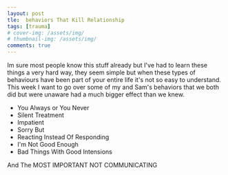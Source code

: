 ```yaml
---
layout: post
tle:  behaviors That Kill Relationship
tags: [trauma]
# cover-img: /assets/img/
# thumbnail-img: /assets/img/
comments: true
---
```

Im sure most people know this stuff already but I've had to learn these things a very hard way, they seem simple but when these types of behaviours have been part of your entire life it's not so easy to understand. This week I want to go over some of my and Sam's behaviors that we both did but were unaware had a much bigger effect than we knew.  

- You Always or You Never
- Silent Treatment
- Impatient
- Sorry But
- Reacting Instead Of Responding
- I'm Not Good Enough
- Bad Things With Good Intensions

And The MOST IMPORTANT NOT COMMUNICATING
